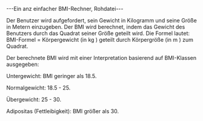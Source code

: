 ---Ein anz einfacher BMI-Rechner, Rohdatei---

Der Benutzer wird aufgefordert, sein Gewicht in Kilogramm und seine Größe in Metern einzugeben. 
Der BMI wird berechnet, indem das Gewicht des Benutzers durch das Quadrat seiner Größe geteilt wird.
Die Formel lautet: BMI-Formel = Körpergewicht (in kg ) geteilt durch Körpergröße (in m ) zum Quadrat.

Der berechnete BMI wird mit einer Interpretation basierend auf BMI-Klassen ausgegeben:

Untergewicht: BMI geringer als 18.5.

Normalgewicht: 18.5 - 25.

Übergewicht: 25 - 30.

Adipositas (Fettleibigkeit): BMI größer als 30.

​
